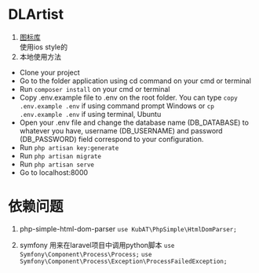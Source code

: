 # DLArtist
1. [图标库](https://ionicons.com/)  
使用ios style的
2. 本地使用方法
* Clone your project
* Go to the folder application using cd command on your cmd or terminal
* Run `composer install` on your cmd or terminal
* Copy .env.example file to .env on the root folder. You can type `copy .env.example .env` if using command prompt Windows or `cp .env.example .env` if using terminal, Ubuntu
* Open your .env file and change the database name (DB_DATABASE) to whatever you have, username (DB_USERNAME) and password (DB_PASSWORD) field correspond to your configuration. 
* Run `php artisan key:generate`
* Run `php artisan migrate`
* Run `php artisan serve`
* Go to localhost:8000

# 依赖问题
1. php-simple-html-dom-parser
`use KubAT\PhpSimple\HtmlDomParser;`

2. symfony 用来在laravel项目中调用python脚本
`use Symfony\Component\Process\Process;`
`use Symfony\Component\Process\Exception\ProcessFailedException;`


